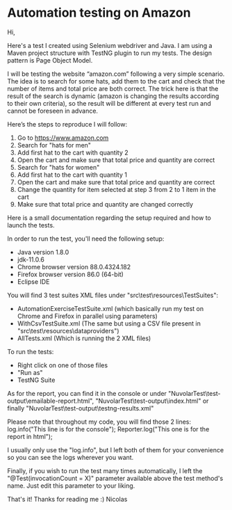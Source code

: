 # Automation testing on Amazon

Hi,

Here's a test I created using Selenium webdriver and Java.
I am using a Maven project structure with TestNG plugin to run my tests.
The design pattern is Page Object Model.

I will be testing the website “amazon.com” following a very simple scenario.
The idea is to search for some hats, add them to the cart and check that the number of items and total price are both correct.
The trick here is that the result of the search is dynamic (amazon is changing the results according to their own criteria), so the result will be different at every test run and cannot be foreseen in advance.

Here’s the steps to reproduce I will follow:
1. Go to https://www.amazon.com
2. Search for "hats for men"
3. Add first hat to the cart with quantity 2
4. Open the cart and make sure that total price and quantity are correct
5. Search for "hats for women"
6. Add first hat to the cart with quantity 1
7. Open the cart and make sure that total price and quantity are correct
8. Change the quantity for item selected at step 3 from 2 to 1 item in the cart
9. Make sure that total price and quantity are changed correctly

Here is a small documentation regarding the setup required and how to launch the tests.

In order to run the test, you'll need the following setup:
- Java version 1.8.0
- jdk-11.0.6
- Chrome browser version 88.0.4324.182
- Firefox browser version 86.0 (64-bit)
- Eclipse IDE

You will find 3 test suites XML files under "src\test\resources\TestSuites":
- AutomationExerciseTestSuite.xml (which basically run my test on Chrome and Firefox in parallel using parameters)
- WithCsvTestSuite.xml (The same but using a CSV file present in "src\test\resources\dataproviders")
- AllTests.xml (Which is running the 2 XML files)

To run the tests:
- Right click on one of those files
- "Run as"
- TestNG Suite

As for the report, you can find it in the console or under "NuvolarTest\test-output\emailable-report.html",
"NuvolarTest\test-output\index.html" or finally "NuvolarTest\test-output\testng-results.xml"

Please note that throughout my code, you will find those 2 lines:
log.info("This line is for the console");
Reporter.log("This one is for the report in html");

I usually only use the "log.info", but I left both of them for your convenience so you can see the logs wherever you want.

Finally, if you wish to run the test many times automatically, I left the "@Test(invocationCount = X)" parameter available above the test method's name.
Just edit this parameter to your liking.

That's it! Thanks for reading me :)
Nicolas
